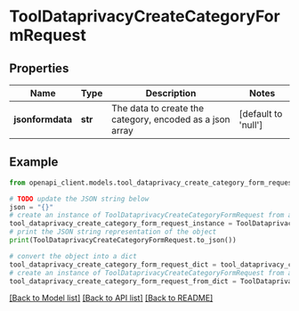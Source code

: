 # ToolDataprivacyCreateCategoryFormRequest


## Properties

Name | Type | Description | Notes
------------ | ------------- | ------------- | -------------
**jsonformdata** | **str** | The data to create the category, encoded as a json array | [default to 'null']

## Example

```python
from openapi_client.models.tool_dataprivacy_create_category_form_request import ToolDataprivacyCreateCategoryFormRequest

# TODO update the JSON string below
json = "{}"
# create an instance of ToolDataprivacyCreateCategoryFormRequest from a JSON string
tool_dataprivacy_create_category_form_request_instance = ToolDataprivacyCreateCategoryFormRequest.from_json(json)
# print the JSON string representation of the object
print(ToolDataprivacyCreateCategoryFormRequest.to_json())

# convert the object into a dict
tool_dataprivacy_create_category_form_request_dict = tool_dataprivacy_create_category_form_request_instance.to_dict()
# create an instance of ToolDataprivacyCreateCategoryFormRequest from a dict
tool_dataprivacy_create_category_form_request_from_dict = ToolDataprivacyCreateCategoryFormRequest.from_dict(tool_dataprivacy_create_category_form_request_dict)
```
[[Back to Model list]](../README.md#documentation-for-models) [[Back to API list]](../README.md#documentation-for-api-endpoints) [[Back to README]](../README.md)


